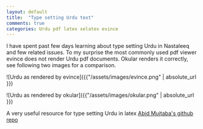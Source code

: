 ```yaml
---
layout: default
title:  "Type setting Urdu text"
comments: true
categories: Urdu pdf latex xelatex evince
---
```


I have spent past few days learning about type setting Urdu in Nastaleeq and few related issues. To my surprise the most commonly used pdf viewer evince does not render Urdu pdf documents. Okular renders it correctly, see following two images for a comparison.


![Urdu as rendered by evince]({{"/assets/images/evince.png" | absolute_url }})

![Urdu as rendered by okular]({{"/assets/images/okular.png" | absolute_url }})


A very useful resource for type setting Urdu in latex [Abid Mujtaba's github repo](https://github.com/abid-mujtaba/urdu-latex)
